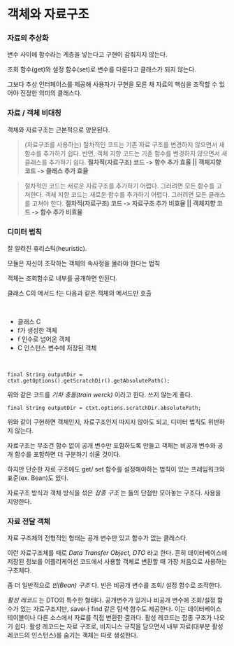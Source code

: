 
# 객체와 자료구조

### 자료의 추상화

변수 사이에 함수라는 계층을 넣는다고 구현이 감춰지지 않는다.

조회 함수(get)와 설정 함수(set)로 변수를 다룬다고 클래스가 되지 않는다.

그보다 추상 인터페이스를 제공해 사용자가 구현을 모른 채 자료의 핵심을 조작할 수 있어야 진정한 의미의 클래스다.

### 자료 / 객체 비대칭

객체와 자료구조는 근본적으로 양분된다.

> (자료구조를 사용하는) 절차적인 코드는 기존 자료 구조를 변경하지 않으면서 새 함수를 추가하기 쉽다. 반면, 객체 지향 코드는 기존 함수를 변경하지 않으면서 새 클래스를 추가하기 쉽다.
>   __절차적(자료구조) 코드 -> 함수 추가 효율     ||     객체지향 코드 -> 클래스 추가 효율__

> 절차적인 코드는 새로운 자료구조를 추가하기 어렵다. 그러려면 모든 함수를 고쳐한다. 객체 지향 코드는 새로운 함수를 추가하기 어렵다. 그러려면 모든 클래스를 고쳐야 한다.
>   __절차적(자료구조) 코드 -> 자료구조 추가 비효율     ||     객체지향 코드 -> 함수 추가 비효율__

### 디미터 법칙

잘 알려진 휴리스틱(heuristic).

모듈은 자신이 조작하는 객체의 속사정을 몰라야 한다는 법칙

객체는 조회함수로 내부를 공개하면 안된다.

클래스 C의 메서드 f는 다음과 같은 객체의 메서드만 호출

<br>

  - 클래스 C
  - f가 생성한 객체
  - f 인수로 넘어온 객체
  - C 인스턴스 변수에 저장된 객체
 
<br>

```
final String outputDir = ctxt.getOptions().getScratchDir().getAbsolutePath();
```
위와 같은 코드를 _기차 충돌(train werck)_ 이라고 한다. 쓰지 않는게 좋다.

```
final String outputDir = ctxt.options.scratchDir.absolutePath;
```
위와 같이 구현하면 객체인지, 자료구조인지 따지지 않아도 되고, 디미터 법칙도 위반하지 않는다.

자료구조는 무조건 함수 없이 공개 변수만 포함하도록 만들고 객체는 비공개 변수와 공개 함수를 포함하면 더 구분하기 쉬울 것이다.

하지만 단순한 자료 구조에도 get/ set 함수를 설정해야하는 법칙이 있는 프레임워크와 표준(ex. Bean)도 있다.

자료구조 방식과 객체 방식을 섞은 _잡종 구조_ 는 둘의 단점만 모아놓는 구조다. 사용을 지양한다.



### 자료 전달 객체

자료 구조체의 전형적인 형태는 공개 변수만 있고 함수가 없는 클래스다.

이런 자료구조체를 때로 _Data Transfer Object, DTO_ 라고 한다. 흔히 데이터베이스에 저장된 정보를 어플리케이션 코드에서 사용할 객체로 변환할 때 가장 처음으로 사용하는 구조체다.

좀 더 일반적으로 _빈(Bean) 구조_ 다. 빈은 비공개 변수를 조회/ 설정 함수로 조작한다.

_활성 레코드_ 는 DTO의 특수한 형태다. 공개변수가 있거나 비공개 변수에 조회/설정 함수가 있는 자료구조지만, save나 find 같은 탐색 함수도 제공한다. 이는 데이터베이스 테이블이나 다른 소스에서 자료를 직접 변환한 결과다. 활성 레코드는 잡종 구조가 나오기 쉽다. 활성 레코드는 자료 구조로, 비지니스 규칙을 담으면서 내부 자료(대부분 활성 레코드의 인스턴스)를 숨기는 객체는 따로 생성한다. 

